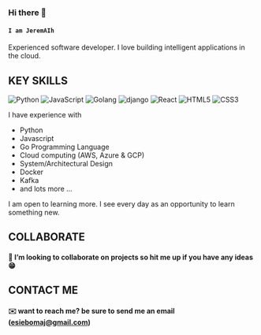 ### Hi there 👋

#### `I am JeremAIh`
Experienced software developer. I love building intelligent applications in the cloud.

## KEY SKILLS
![Python](https://img.shields.io/badge/-Python-%233776AB?style=flat-square&logo=Python&logoColor=ffffff)
![JavaScript](https://img.shields.io/badge/-JavaScript-%23F7DF1C?style=flat-square&logo=javascript&logoColor=000000&labelColor=%23F7DF1C&color=%23FFCE5A)
![Golang](https://img.shields.io/badge/-Golang-%233776AB?style=flat-square&logo=go&logoColor=ffffff)
![django](https://img.shields.io/badge/-django-%233776AB?style=flat-square&logo=django&logoColor=ffffff)
![React](https://img.shields.io/badge/-react-%233776AB?style=flat-square&logo=react&logoColor=ffffff)
![HTML5](https://img.shields.io/badge/-HTML5-%23E44D27?style=flat-square&logo=html5&logoColor=ffffff)
![CSS3](https://img.shields.io/badge/-CSS3-%231572B6?style=flat-square&logo=css3)

I have experience with 
* Python
* Javascript
* Go Programming Language
* Cloud computing (AWS, Azure & GCP)
* System/Architectural Design
* Docker
* Kafka
* and lots more ...

I am open to learning more. I see every day as an opportunity to learn something new.
## COLLABORATE
#### 👯 I’m looking to collaborate on projects so hit me up if you have any ideas :grin:

## CONTACT ME
#### :envelope: want to reach me? be sure to send me an email (esiebomaj@gmail.com)
<!--
**esiebomaj/esiebomaj** is a ✨ _special_ ✨ repository because its `README.md` (this file) appears on your GitHub profile.

Here are some ideas to get you started:

- 🔭 I’m currently working on ...
- 🌱 I’m currently learning ...
- 👯 I’m looking to collaborate on ...
- 🤔 I’m looking for help with ...
- 💬 Ask me about ...
- 📫 How to reach me: ...
- 😄 Pronouns: ...
- ⚡ Fun fact: ...
-->
